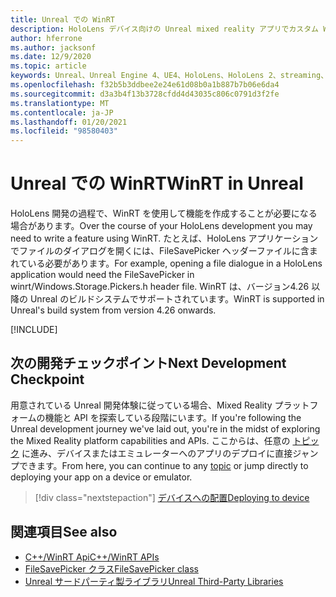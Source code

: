 ```yaml
---
title: Unreal での WinRT
description: HoloLens デバイス向けの Unreal mixed reality アプリでカスタム WinRT 機能を作成および管理する方法について説明します。
author: hferrone
ms.author: jacksonf
ms.date: 12/9/2020
ms.topic: article
keywords: Unreal、Unreal Engine 4、UE4、HoloLens、HoloLens 2、streaming、リモート処理、mixed reality、開発、作業の開始、機能、新しいプロジェクト、エミュレーター、ドキュメント、ガイド、機能、ホログラム、ゲーム開発、mixed reality ヘッドセット、windows mixed reality ヘッドセット、virtual reality ヘッドセット、WinRT、DLL
ms.openlocfilehash: f32b5b3ddbee2e24e61d08b0a1b887b7b06e6da4
ms.sourcegitcommit: d3a3b4f13b3728cfdd4d43035c806c0791d3f2fe
ms.translationtype: MT
ms.contentlocale: ja-JP
ms.lasthandoff: 01/20/2021
ms.locfileid: "98580403"
---
```

# <a name="winrt-in-unreal"></a><span data-ttu-id="ccdcf-104">Unreal での WinRT</span><span class="sxs-lookup"><span data-stu-id="ccdcf-104">WinRT in Unreal</span></span>

<span data-ttu-id="ccdcf-105">HoloLens 開発の過程で、WinRT を使用して機能を作成することが必要になる場合があります。</span><span class="sxs-lookup"><span data-stu-id="ccdcf-105">Over the course of your HoloLens development you may need to write a feature using WinRT.</span></span> <span data-ttu-id="ccdcf-106">たとえば、HoloLens アプリケーションでファイルのダイアログを開くには、FileSavePicker ヘッダーファイルに含まれている必要があります。</span><span class="sxs-lookup"><span data-stu-id="ccdcf-106">For example, opening a file dialogue in a HoloLens application would need the FileSavePicker in winrt/Windows.Storage.Pickers.h header file.</span></span> <span data-ttu-id="ccdcf-107">WinRT は、バージョン4.26 以降の Unreal のビルドシステムでサポートされています。</span><span class="sxs-lookup"><span data-stu-id="ccdcf-107">WinRT is supported in Unreal's build system from version 4.26 onwards.</span></span>

[!INCLUDE[](includes/tabs-winRT.md)]

## <a name="next-development-checkpoint"></a><span data-ttu-id="ccdcf-108">次の開発チェックポイント</span><span class="sxs-lookup"><span data-stu-id="ccdcf-108">Next Development Checkpoint</span></span>

<span data-ttu-id="ccdcf-109">用意されている Unreal 開発体験に従っている場合、Mixed Reality プラットフォームの機能と API を探索している段階にいます。</span><span class="sxs-lookup"><span data-stu-id="ccdcf-109">If you're following the Unreal development journey we've laid out, you're in the midst of exploring the Mixed Reality platform capabilities and APIs.</span></span> <span data-ttu-id="ccdcf-110">ここからは、任意の [トピック](unreal-development-overview.md#3-advanced-features) に進み、デバイスまたはエミュレーターへのアプリのデプロイに直接ジャンプできます。</span><span class="sxs-lookup"><span data-stu-id="ccdcf-110">From here, you can continue to any [topic](unreal-development-overview.md#3-advanced-features) or jump directly to deploying your app on a device or emulator.</span></span>

> [!div class="nextstepaction"]
> [<span data-ttu-id="ccdcf-111">デバイスへの配置</span><span class="sxs-lookup"><span data-stu-id="ccdcf-111">Deploying to device</span></span>](unreal-deploying.md)

## <a name="see-also"></a><span data-ttu-id="ccdcf-112">関連項目</span><span class="sxs-lookup"><span data-stu-id="ccdcf-112">See also</span></span>

* [<span data-ttu-id="ccdcf-113">C++/WinRT Api</span><span class="sxs-lookup"><span data-stu-id="ccdcf-113">C++/WinRT APIs</span></span>](/windows/uwp/cpp-and-winrt-apis/)
* [<span data-ttu-id="ccdcf-114">FileSavePicker クラス</span><span class="sxs-lookup"><span data-stu-id="ccdcf-114">FileSavePicker class</span></span>](/uwp/api/Windows.Storage.Pickers.FileSavePicker) 
* [<span data-ttu-id="ccdcf-115">Unreal サードパーティ製ライブラリ</span><span class="sxs-lookup"><span data-stu-id="ccdcf-115">Unreal Third-Party Libraries</span></span>](https://docs.unrealengine.com/Programming/BuildTools/UnrealBuildTool/ThirdPartyLibraries/index.html)